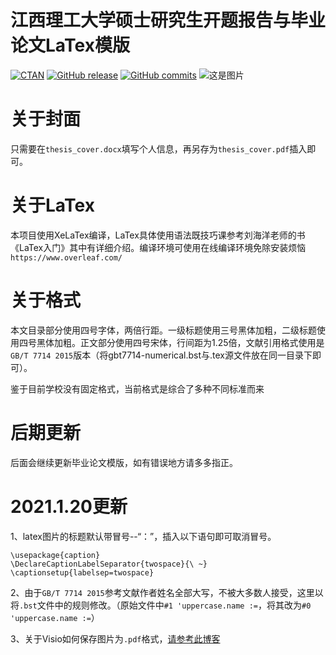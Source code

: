 # 江西理工大学硕士研究生开题报告与毕业论文LaTex模版
[![CTAN](https://img.shields.io/ctan/v/gbt7714.svg)](https://ctan.org/pkg/gbt7714)
[![GitHub release](https://img.shields.io/github/release/CTeX-org/gbt7714-bibtex-style/all.svg)](https://github.com/CTeX-org/gbt7714-bibtex-style/releases/latest)
[![GitHub commits](https://img.shields.io/github/commits-since/CTeX-org/gbt7714-bibtex-style/latest.svg)](https://github.com/CTeX-org/gbt7714-bibtex-style/commits/master)
![这是图片](/JXUST.png "JXUST")

# 关于封面

只需要在`thesis_cover.docx`填写个人信息，再另存为`thesis_cover.pdf`插入即可。  


# 关于LaTex

本项目使用XeLaTex编译，LaTex具体使用语法既技巧课参考刘海洋老师的书《LaTex入门》其中有详细介绍。编译环境可使用在线编译环境免除安装烦恼`https://www.overleaf.com/`

# 关于格式  

本文目录部分使用四号字体，两倍行距。一级标题使用三号黑体加粗，二级标题使用四号黑体加粗。正文部分使用四号宋体，行间距为1.25倍，文献引用格式使用是`GB/T 7714 2015`版本（将gbt7714-numerical.bst与.tex源文件放在同一目录下即可）。

鉴于目前学校没有固定格式，当前格式是综合了多种不同标准而来 

# 后期更新

后面会继续更新毕业论文模版，如有错误地方请多多指正。

# 2021.1.20更新

1、latex图片的标题默认带冒号--“：”，插入以下语句即可取消冒号。

    \usepackage{caption}
    \DeclareCaptionLabelSeparator{twospace}{\ ~} 
    \captionsetup{labelsep=twospace}
    
2、由于`GB/T 7714 2015`参考文献作者姓名全部大写，不被大多数人接受，这里以将`.bst`文件中的规则修改。（原始文件中`#1 'uppercase.name :=`，将其改为`#0 'uppercase.name :=`）

3、关于Visio如何保存图片为`.pdf`格式，[请参考此博客](https://blog.csdn.net/u014686356/article/details/87985796 "Visio转PDF")

